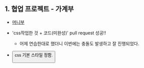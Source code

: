 ## 1. 협업 프로젝트 - 가계부
- [머니부 ](https://github.com/EunJaePark/moneyboo)
- 'css작업한 것 + 코드(미완성)' pull request 성공!!
  - 어제 연습한대로 했더니 이번에는 충돌도 발생하고 잘 진행되었다.

- <button> css 기본 스타일 정함.
